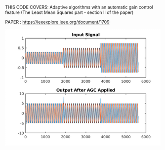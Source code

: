 THIS CODE COVERS: Adaptive algorithms with an automatic gain control feature (The Least Mean Squares part - section II of the paper)

PAPER : https://ieeexplore.ieee.org/document/1709

<img src="https://github.com/spetca/Signal-Processing/blob/master/MATLAB/Automatic%20Gain%20Control/imgs/img1.png?sanitize=true&raw=true" />
